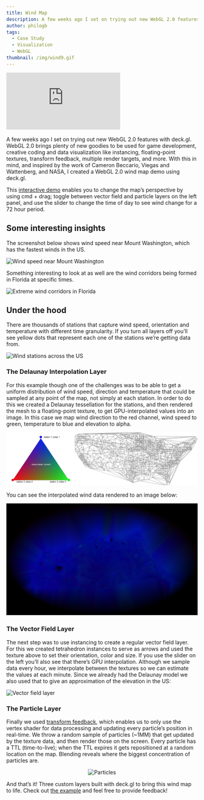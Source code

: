 ```yaml
---
title: Wind Map
description: A few weeks ago I set on trying out new WebGL 2.0 features with deck.gl. WebGL 2.0 brings plenty of new goodies to be used for game development, creative coding and data visualization like instancing, floating-point textures, transform feedback, multiple render targets, and more. With this in mind, and inspired by the work of Cameron Beccario, Viegas and Wattenberg and NASA I created a WebGL 2.0 wind map demo using deck.gl.
author: philogb
tags:
  - Case Study
  - Visualization
  - WebGL
thumbnail: /img/wind9.gif
---
```


<div class="youtube-wrapper">
  <iframe src="https://www.youtube.com/embed/4qm_dO4nAk0" frameborder="0" allowfullscreen></iframe>
</div>

A few weeks ago I set on trying out new WebGL 2.0 features with deck.gl. WebGL 2.0 brings plenty of new goodies to be used for game development, creative coding and data visualization like instancing, floating-point textures, transform feedback, multiple render targets, and more. With this in mind, and inspired by the work of Cameron Beccario, Viegas and Wattenberg, and NASA, I created a WebGL 2.0 wind map demo using deck.gl.

This [interactive demo](http://philogb.github.io/page/wind/) enables you to change the map’s perspective by using cmd + drag; toggle between vector field and particle layers on the left panel, and use the slider to change the time of day to see wind change for a 72 hour period. 

## Some interesting insights

The screenshot below shows wind speed near Mount Washington, which has the fastest winds in the US.

![Wind speed near Mount Washington](../img/wind2.jpg)

Something interesting to look at as well are the wind corridors being formed in Florida at specific times.

![Extreme wind corridors in Florida](../img/wind9.gif)

## Under the hood

There are thousands of stations that capture wind speed, orientation and temperature with different time granularity. If you turn all layers off you’ll see yellow dots that represent each one of the stations we’re getting data from.

![Wind stations across the US](../img/wind4.jpg)

### The Delaunay Interpolation Layer

For this example though one of the challenges was to be able to get a uniform distribution of wind speed, direction and temperature that could be sampled at any point of the map, not simply at each station. In order to do this we created a Delaunay tessellation for the stations, and then rendered the mesh to a floating-point texture, to get GPU-interpolated values into an image. In this case we map wind direction to the red channel, wind speed to green, temperature to blue and elevation to alpha.

![Delaunay mesh](../img/wind-delaunay-1.jpg)

You can see the interpolated wind data rendered to an image below:

![Delaunay interpolation layer](../img/wind-delaunay-2.jpg)

### The Vector Field Layer

The next step was to use instancing to create a regular vector field layer. For this we created tetrahedron instances to serve as arrows and used the texture above to set their orientation, color and size. If you use the slider on the left you’ll also see that there’s GPU interpolation. Although we sample data every hour, we interpolate between the textures so we can estimate the values at each minute. Since we already had the Delaunay model we also used that to give an approximation of the elevation in the US:

![Vector field layer](../img/wind7.jpg)

### The Particle Layer

Finally we used [transform feedback](https://open.gl/feedback), which enables us to only use the vertex shader for data processing and updating every particle’s position in real-time. We throw a random sample of particles (~1MM) that get updated by the texture data, and then render those on the screen. Every particle has a TTL (time-to-live); when the TTL expires it gets repositioned at a random location on the map. Blending reveals where the biggest concentration of particles are.

<p align="center">
  <img alt="Particles" src="../img/wind3.gif">
</p>

And that’s it! Three custom layers built with deck.gl to bring this wind map to life. Check out [the example](http://philogb.github.io/page/wind/) and feel free to provide feedback!
